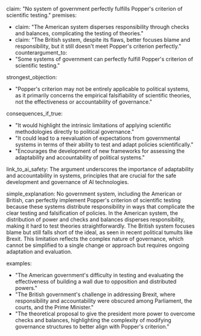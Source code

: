 claim: "No system of government perfectly fulfills Popper's criterion of scientific testing."
premises:
  - claim: "The American system disperses responsibility through checks and balances, complicating the testing of theories."
  - claim: "The British system, despite its flaws, better focuses blame and responsibility, but it still doesn't meet Popper's criterion perfectly."
counterargument_to:
  - "Some systems of government can perfectly fulfill Popper's criterion of scientific testing."

strongest_objection:
  - "Popper's criterion may not be entirely applicable to political systems, as it primarily concerns the empirical falsifiability of scientific theories, not the effectiveness or accountability of governance."

consequences_if_true:
  - "It would highlight the intrinsic limitations of applying scientific methodologies directly to political governance."
  - "It could lead to a reevaluation of expectations from governmental systems in terms of their ability to test and adapt policies scientifically."
  - "Encourages the development of new frameworks for assessing the adaptability and accountability of political systems."

link_to_ai_safety: The argument underscores the importance of adaptability and accountability in systems, principles that are crucial for the safe development and governance of AI technologies.

simple_explanation: No government system, including the American or British, can perfectly implement Popper's criterion of scientific testing because these systems distribute responsibility in ways that complicate the clear testing and falsification of policies. In the American system, the distribution of power and checks and balances disperses responsibility, making it hard to test theories straightforwardly. The British system focuses blame but still falls short of the ideal, as seen in recent political tumults like Brexit. This limitation reflects the complex nature of governance, which cannot be simplified to a single change or approach but requires ongoing adaptation and evaluation.

examples:
  - "The American government's difficulty in testing and evaluating the effectiveness of building a wall due to opposition and distributed powers."
  - "The British government's challenge in addressing Brexit, where responsibility and accountability were obscured among Parliament, the courts, and the Prime Minister."
  - "The theoretical proposal to give the president more power to overcome checks and balances, highlighting the complexity of modifying governance structures to better align with Popper's criterion."